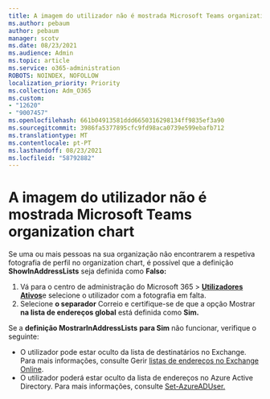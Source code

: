 ```yaml
---
title: A imagem do utilizador não é mostrada Microsoft Teams organization chart
ms.author: pebaum
author: pebaum
manager: scotv
ms.date: 08/23/2021
ms.audience: Admin
ms.topic: article
ms.service: o365-administration
ROBOTS: NOINDEX, NOFOLLOW
localization_priority: Priority
ms.collection: Adm_O365
ms.custom:
- "12620"
- "9007457"
ms.openlocfilehash: 661b04913581ddd6650316298134ff9835ef3a90
ms.sourcegitcommit: 3986fa5377895cfc9fd98aca0739e599ebafb712
ms.translationtype: MT
ms.contentlocale: pt-PT
ms.lasthandoff: 08/23/2021
ms.locfileid: "58792882"
---
```

# <a name="user-picture-not-showing-in-microsoft-teams-organization-chart"></a>A imagem do utilizador não é mostrada Microsoft Teams organization chart

Se uma ou mais pessoas na sua organização não encontrarem a respetiva fotografia de perfil no organization chart, é possível que a definição **ShowInAddressLists** seja definida como **Falso:**

1. Vá para o centro de administração do Microsoft 365 > [**Utilizadores Ativos**](https://admin.microsoft.com/Adminportal/Home?source=applauncher#/users)e selecione o utilizador com a fotografia em falta. 
1. Selecione **o separador** Correio e certifique-se de que a opção Mostrar **na lista de endereços global** está definida como **Sim.** 

Se a **definição MostrarInAddressLists** **para Sim** não funcionar, verifique o seguinte:

- O utilizador pode estar oculto da lista de destinatários no Exchange. Para mais informações, consulte Gerir [listas de endereços no Exchange Online](https://docs.microsoft.com/exchange/address-books/address-lists/manage-address-lists#use-the-eac-to-hide-recipients-from-address-lists). 
- O utilizador poderá estar oculto da lista de endereços no Azure Active Directory. Para mais informações, consulte [Set-AzureADUser.](https://docs.microsoft.com/powershell/module/azuread/set-azureaduser?view=azureadps-2.0) 
